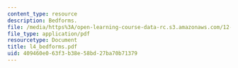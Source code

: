 ```yaml
---
content_type: resource
description: Bedforms.
file: /media/https%3A/open-learning-course-data-rc.s3.amazonaws.com/12-110-sedimentary-geology-fall-2004/409460e063f3b38e58bd27ba70b71379_l4_bedforms.pdf
file_type: application/pdf
resourcetype: Document
title: l4_bedforms.pdf
uid: 409460e0-63f3-b38e-58bd-27ba70b71379
---
```

